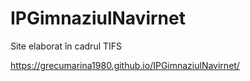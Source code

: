 # IPGimnaziulNavirnet
Site elaborat în cadrul TIFS

https://grecumarina1980.github.io/IPGimnaziulNavirnet/
